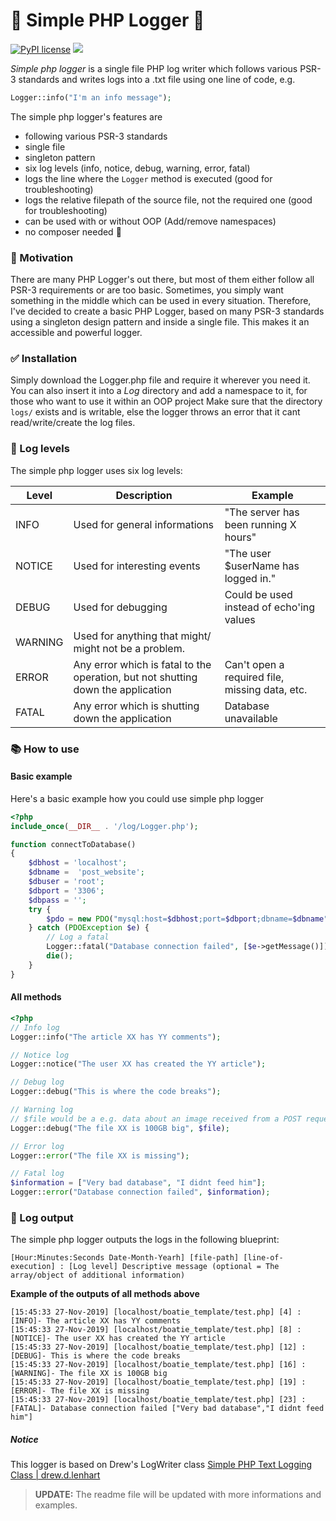 # :floppy_disk: Simple PHP Logger :floppy_disk:
[![PyPI license](https://img.shields.io/pypi/l/ansicolortags.svg)](https://pypi.python.org/pypi/ansicolortags/) ![](https://img.shields.io/github/languages/code-size/advename/Simple-PHP-Logger)

*Simple php logger* is a single file PHP log writer which follows various PSR-3 standards and writes logs into a .txt file using one line of code, e.g.
```php
Logger::info("I'm an info message");
```

The simple php logger's features are
- following various PSR-3 standards
- single file
- singleton pattern
- six log levels (info, notice, debug, warning, error, fatal)
- logs the line where the `Logger` method is executed (good for troubleshooting)
- logs the relative filepath of the source file, not the required one (good for troubleshooting)
- can be used with or without OOP (Add/remove namespaces)
- no composer needed :tada:

### :wrench: Motivation
There are many PHP Logger's out there, but most of them either follow all PSR-3 requirements or are too basic. Sometimes, you simply want something in the middle which can be used in every situation. Therefore, I've decided to create a basic PHP Logger, based on many PSR-3 standards using a singleton design pattern and inside a single file. This makes it an accessible and powerful logger.

### :white_check_mark: Installation
Simply download the Logger.php file and require it wherever you need it.
You can also insert it into a *Log* directory and add a namespace to it, for those who want to use it within an OOP project
Make sure that the directory `logs/` exists and is writable, else the logger throws an error that it cant read/write/create the log files.

### :mag_right: Log levels
The simple php logger uses six log levels:

|Level   |Description   | Example |
|---|---|---|
| INFO  |  Used for general informations | "The server has been running X hours" |  
| NOTICE  |  Used for interesting events | "The user $userName has logged in." |  
| DEBUG | Used for debugging | Could be used instead of echo'ing values |
| WARNING | Used for anything that might/ might not be a problem. |  | 
| ERROR | Any error which is fatal to the operation, but not shutting down the application| Can't open a required file, missing data, etc. | 
| FATAL | Any error which is shutting down the application| Database unavailable | 

### :books: How to use

#### Basic example
Here's a basic example how you could use simple php logger
```php
<?php
include_once(__DIR__ . '/log/Logger.php');

function connectToDatabase()
{
    $dbhost = 'localhost';
    $dbname =  'post_website';
    $dbuser = 'root';
    $dbport = '3306';
    $dbpass = '';
    try {
        $pdo = new PDO("mysql:host=$dbhost;port=$dbport;dbname=$dbname", $dbuser, $dbpass);
    } catch (PDOException $e) {
        // Log a fatal 
        Logger::fatal("Database connection failed", [$e->getMessage()]);
        die();
    }
}
```

#### All methods
```php
<?php
// Info log
Logger::info("The article XX has YY comments");

// Notice log
Logger::notice("The user XX has created the YY article");

// Debug log
Logger::debug("This is where the code breaks");

// Warning log
// $file would be a e.g. data about an image received from a POST request
Logger::debug("The file XX is 100GB big", $file);

// Error log
Logger::error("The file XX is missing");

// Fatal log
$information = ["Very bad database", "I didnt feed him"];
Logger::error("Database connection failed", $information);
```

### :book: Log output
The simple php logger outputs the logs in the following blueprint:
```
[Hour:Minutes:Seconds Date-Month-Yearh] [file-path] [line-of-execution] : [Log level] Descriptive message (optional = The array/object of additional information)
```

**Example of the outputs of all methods above**
```codes
[15:45:33 27-Nov-2019] [localhost/boatie_template/test.php] [4] : [INFO]- The article XX has YY comments 
[15:45:33 27-Nov-2019] [localhost/boatie_template/test.php] [8] : [NOTICE]- The user XX has created the YY article 
[15:45:33 27-Nov-2019] [localhost/boatie_template/test.php] [12] : [DEBUG]- This is where the code breaks 
[15:45:33 27-Nov-2019] [localhost/boatie_template/test.php] [16] : [WARNING]- The file XX is 100GB big 
[15:45:33 27-Nov-2019] [localhost/boatie_template/test.php] [19] : [ERROR]- The file XX is missing 
[15:45:33 27-Nov-2019] [localhost/boatie_template/test.php] [23] : [FATAL]- Database connection failed ["Very bad database","I didnt feed him"]
```

##### Notice
This logger is based on Drew's LogWriter class [Simple PHP Text Logging Class \| drew.d.lenhart](https://www.drewlenhart.com/blog/simple-php-logger-class)

> **UPDATE:** The readme file will be updated with more informations and examples.
